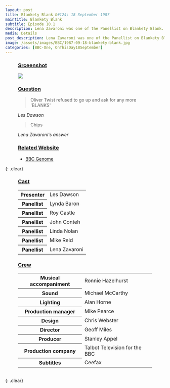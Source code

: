 ```yaml
---
layout: post
title: Blankety Blank &#124; 18 September 1987
maintitle: Blankety Blank
subtitle: Episode 10.1
description: Lena Zavaroni was one of the Panellist on Blankety Blank.
media: Details
post_description: Lena Zavaroni was one of the Panellist on Blankety Blank.
image: /assets/images/BBC/1987-09-18-blankety-blank.jpg
categories: [BBC-One, OnThisDay18September]
---
```


<figure class="fig1">
<h3 id="srceenshot"><a href="#srceenshot">Srceenshot</a></h3>
<img src="{{ page.image }}" class="full-width" />
</figure>

<figure class="fig2">
<h3 id="question"><a href="#question">Question</a></h3>
<blockquote>Oliver Twist refused to go up and ask for any more 'BLANKS'</blockquote>
<cite>Les Dawson</cite>
<blockquote>Chips</blockquote>
<cite>Lena Zavaroni's answer</cite>
<h3 id="related"><a href="#related">Related Website</a></h3>
<ul><li><a class="external-link" href="https://genome.ch.bbc.co.uk/schedules/service_bbc_one_london/1987-09-18#at-19.40">BBC Genome</a></li></ul>
</figure>

{: .clear}

<figure class="fig1">
<h3 id="cast"><a href="#cast">Cast</a></h3>
<table>
<tr><th>Presenter</th><td>Les Dawson</td></tr>
<tr><th>Panellist</th><td>Lynda Baron</td></tr>
<tr><th>Panellist</th><td>Roy Castle</td></tr>
<tr><th>Panellist</th><td>John Conteh</td></tr>
<tr><th>Panellist</th><td>Linda Nolan</td></tr>
<tr><th>Panellist</th><td>Mike Reid</td></tr>
<tr><th>Panellist</th><td>Lena Zavaroni</td></tr>
</table>
</figure>

<figure class="fig2">
<h3 id="crew"><a href="#crew">Crew</a></h3>
<table>
<tr><th>Musical accompaniment</th><td>Ronnie Hazelhurst</td></tr>
<tr><th>Sound</th><td>Michael McCarthy</td></tr>
<tr><th>Lighting</th><td>Alan Horne</td></tr>
<tr><th>Production manager</th><td>Mike Pearce</td></tr>
<tr><th>Design</th><td>Chris Webster</td></tr>
<tr><th>Director</th><td>Geoff Miles</td></tr>
<tr><th>Producer</th><td>Stanley Appel</td></tr>
<tr><th>Production company</th><td>Talbot Television for the BBC</td></tr>
<tr><th>Subtitles</th><td>Ceefax</td></tr>
</table>
</figure>

<br>{: .clear}
